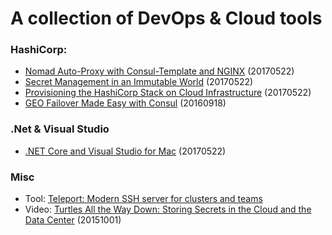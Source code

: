 # A collection of DevOps & Cloud tools

### HashiCorp:
* [Nomad Auto-Proxy with Consul-Template and NGINX](https://youtu.be/75vF92Vue2U) (20170522)
* [Secret Management in an Immutable World](https://youtu.be/4O2uurPmQp8) (20170522)
* [Provisioning the HashiCorp Stack on Cloud Infrastructure](https://youtu.be/8ZRa0lLq8OU) (20170522)
* [GEO Failover Made Easy with Consul](https://youtu.be/tzk2HaOZ5nY) (20160918)

### .Net & Visual Studio
* [.NET Core and Visual Studio for Mac](https://youtu.be/l2TR0pB2yQo) (20170522) 

### Misc
* Tool: [Teleport: Modern SSH server for clusters and teams](http://gravitational.com/teleport)
* Video: [Turtles All the Way Down: Storing Secrets in the Cloud and the Data Center](https://youtu.be/OUSvv2maMYI) (20151001) 
